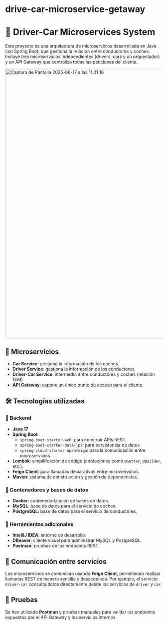 # drive-car-microservice-getaway

# 🚗 Driver-Car Microservices System

Este proyecto es una arquitectura de microservicios desarrollada en Java con Spring Boot, que gestiona la relación entre conductores y coches.
Incluye tres microservicios independientes (drivers, cars y un orquestador) y un API Gateway que centraliza todas las peticiones del cliente.

<img width="862" alt="Captura de Pantalla 2025-06-17 a las 11 01 16" src="https://github.com/user-attachments/assets/7978ac54-3c70-4897-abc9-db3ad45edb34" />



## 🧩 Microservicios

- **Car Service**: gestiona la información de los coches.
- **Driver Service**: gestiona la información de los conductores.
- **Driver-Car Service**: intermedia entre conductores y coches (relación N:M).
- **API Gateway**: expone un único punto de acceso para el cliente.

## 🛠️ Tecnologías utilizadas

### 🔷 Backend
- **Java 17**
- **Spring Boot**:
  - `spring-boot-starter-web`: para construir APIs REST.
  - `spring-boot-starter-data-jpa`: para persistencia de datos.
  - `spring-cloud-starter-openfeign`: para la comunicación entre microservicios.
- **Lombok**: simplificación de código (anotaciones como `@Getter`, `@Builder`, etc.).
- **Feign Client**: para llamadas declarativas entre microservicios.
- **Maven**: sistema de construcción y gestión de dependencias.

### 🐳 Contenedores y bases de datos
- **Docker**: contenedorización de bases de datos.
- **MySQL**: base de datos para el servicio de coches.
- **PostgreSQL**: base de datos para el servicio de conductores.

### 🧰 Herramientas adicionales
- **IntelliJ IDEA**: entorno de desarrollo.
- **DBeaver**: cliente visual para administrar MySQL y PostgreSQL.
- **Postman**: pruebas de los endpoints REST.

## 🔄 Comunicación entre servicios

Los microservicios se comunican usando **Feign Client**, permitiendo realizar llamadas REST de manera sencilla y desacoplada.
Por ejemplo, el servicio `driver-car` consulta datos directamente desde los servicios de `driver` y `car`.

## 🧪 Pruebas

Se han utilizado **Postman** y pruebas manuales para validar los endpoints expuestos por el API Gateway y los servicios internos.



